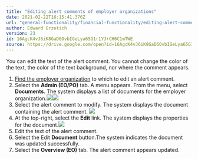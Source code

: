 ```yaml
---
title: "Editing alert comments of employer organizations"
date: 2021-02-22T16:15:41.376Z
url: "general-functionality/financial-functionality/editing-alert-comments-of-employer-organizations.html"
author: Edward Grzetich
version: 23
id: 16AgcK4vJ6iK8GaD6OvbIGeLya65G1r1YJrCH6C1mTWE
source: https://drive.google.com/open?id=16AgcK4vJ6iK8GaD6OvbIGeLya65G1r1YJrCH6C1mTWE
---
```

You can edit the text of the alert comment. You cannot change the color of the text, the color of the text background, nor where the comment appears.

1. [Find the employer organization](finding-employer-organizations.html) to which to edit an alert comment.
2. Select the <strong>Admin (EO/PO)</strong> tab. A menu appears. From the menu, select <strong>Documents</strong>. The system displays a list of documents for the employer organization.![](../../external_files/9800063f6cfb40ebed2b4c1f05869661.png)![](../../external_files/7763b5925933de8487880dfacdac1b35.png)
3. Select the alert comment to modify. The system displays the document containing the alert comment. ![](../../external_files/08df469386a2e969e3e00b81b7aeb198.png)
4. At the top-right, select the <strong>Edit</strong> link. The system displays the properties for the document.![](../../external_files/bd8d8f0f8f1d2e845fd6a3507d0703c3.png)
5. Edit the text of the alert comment.
6. Select the Edit <strong>Document</strong> button.The system indicates the document was updated successfully.
7. Select the <strong>Overview (EO)</strong> tab. The alert comment appears updated.





